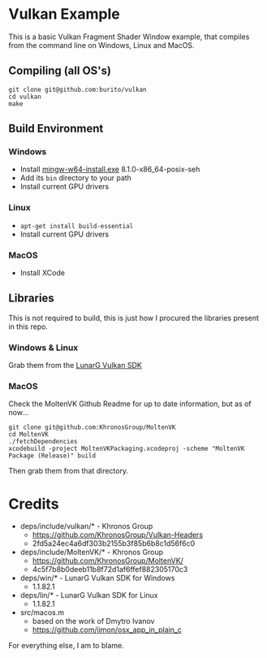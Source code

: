 Vulkan Example
==============
This is a basic Vulkan Fragment Shader Window example, that compiles from the command line on Windows, Linux and MacOS.


Compiling (all OS's)
--------------------
    git clone git@github.com:burito/vulkan
    cd vulkan
    make


Build Environment
-----------------
### Windows

* Install [mingw-w64-install.exe](http://sourceforge.net/projects/mingw-w64/files/) 8.1.0-x86_64-posix-seh
* Add its ```bin``` directory to your path
* Install current GPU drivers

### Linux
* ```apt-get install build-essential```
* Install current GPU drivers

### MacOS

* Install XCode


Libraries
---------
This is not required to build, this is just how I procured the libraries present in this repo.

### Windows & Linux
Grab them from the [LunarG Vulkan SDK](https://vulkan.lunarg.com/)

### MacOS
Check the MoltenVK Github Readme for up to date information, but as of now...

    git clone git@github.com:KhronosGroup/MoltenVK
    cd MoltenVK
    ./fetchDependencies
    xcodebuild -project MoltenVKPackaging.xcodeproj -scheme "MoltenVK Package (Release)" build

Then grab them from that directory.


Credits
=======
* deps/include/vulkan/* - Khronos Group
	* https://github.com/KhronosGroup/Vulkan-Headers
	* 2fd5a24ec4a6df303b2155b3f85b6b8c1d56f6c0
* deps/include/MoltenVK/* - Khronos Group
	* https://github.com/KhronosGroup/MoltenVK/
	* 4c5f7b8b0deeb11b8f72d1af6ffef882305170c3
* deps/win/* - LunarG Vulkan SDK for Windows
	* 1.1.82.1
* deps/lin/* - LunarG Vulkan SDK for Linux
	* 1.1.82.1
* src/macos.m
	* based on the work of Dmytro Ivanov
	* https://github.com/jimon/osx_app_in_plain_c

For everything else, I am to blame.